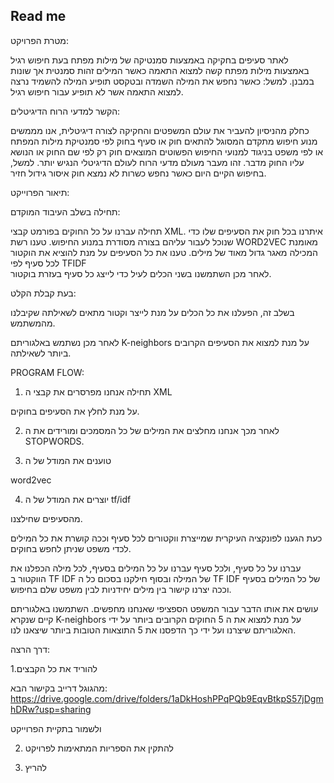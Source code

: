 ## **Read me**
מטרת הפרויקט:

 לאתר סעיפים בחקיקה באמצעות סמנטיקה של מילות מפתח
בעת חיפוש רגיל באמצעות מילות מפתח קשה למצוא התאמה כאשר המילים זהות סמנטית אך שונות במבנן. למשל: כאשר נחפש את המילה השמדה ובטקסט תופיע המילה להשמיד נרצה למצוא התאמה אשר לא תופיע עבור חיפוש רגיל.

הקשר למדעי הרוח הדיגיטלים:

כחלק מהניסיון להעביר את עולם המשפטים והחקיקה לצורה דיגיטלית, אנו מממשים מנוע חיפוש מתקדם המסוגל להתאים חוק או סעיף בחוק לפי סמנטיקת מילות המפתח או לפי משפט בניגוד למנועי החיפוש הפשוטים המוצאים חוק רק לפי שם החוק או הנושא עליו החוק מדבר. זהו מעבר מעולם מדעי הרוח לעולם הדיגיטלי הנגיש יותר. למשל, בחיפוש הקיים היום כאשר נחפש כשרות לא נמצא חוק איסור גידול חזיר.

תיאור הפרוייקט:

תחילה בשלב העיבוד המוקדם:

תחילה עברנו על כל החוקים בפורמט קבצי XML. איתרנו בכל חוק את הסעיפים שלו כדי שנוכל לעבור עליהם בצורה מסודרת במנוע החיפוש.
טענו רשת WORD2VEC מאומנת המכילה מאגר גדול מאוד של מילים.
טענו את כל הסעיפים על מנת להוציא את הוקטור לכל סעיף לפי TFIDF  
לאחר מכן השתמשנו בשני הכלים לעיל כדי לייצג כל סעיף בעזרת בוקטור.

בעת קבלת הקלט:

בשלב זה, הפעלנו את כל הכלים על מנת לייצר וקטור מתאים לשאילתה שקיבלנו מהמשתמש.

לאחר מכן נשתמש באלגוריתם K-neighbors 
על מנת למצוא את הסעיפים הקרובים ביותר לשאילתה.

PROGRAM FLOW: 
1. תחילה אנחנו מפרסרים את קבצי ה XML 

על מנת לחלץ את הסעיפים בחוקים.

2. לאחר מכך אנחנו מחלצים את המילים של כל המסמכים ומורידים את ה STOPWORDS. 

3. טוענים את המודל של ה 

word2vec 

4. יוצרים את המודל של ה tf/idf 

מהסעיפים שחילצנו.

כעת הגענו לפונקציה העיקרית שמייצרת ווקטורים לכל סעיף וככה קושרת את כל המילים לכדי משפט שניתן לחפש בחוקים. 

עברנו על כל סעיף, ולכל סעיף עברנו על כל המילים בסעיף, לכל מילה הכפלנו את הווקטור ב 
TF IDF
של המילה ובסוף חילקנו בסכום כל ה
TF IDF 
של כל המילים בסעיף וככה יצרנו קישור בין מילים יחידניות לבין משפט שלם בחיפוש.  


עושים את אותו הדבר עבור המשפט הספציפי שאנחנו מחפשים. 
השתמשנו באלגוריתם קיים שנקרא  K-neighbors 
על מנת למצוא את ה 5 החוקים הקרובים ביותר על ידי האלגוריתם שיצרנו ועל ידי כך הדפסנו את 5 התוצאות הטובות ביותר שיצאנו לנו. 


דרך הרצה:

1.להוריד את כל הקבצים 
 
מהגוגל דרייב בקישור הבא: https://drive.google.com/drive/folders/1aDkHoshPPqPQb9EqvBtkpS57jDgmhDRw?usp=sharing

ולשמור בתקיית הפרוייקט
 
2. להתקין את הספריות המתאימות לפרויקט

3. להריץ
